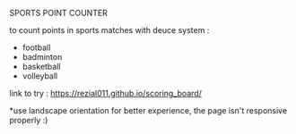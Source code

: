 SPORTS POINT COUNTER

to count points in sports matches with deuce system :
- football
- badminton
- basketball
- volleyball

link to try : 
https://rezial011.github.io/scoring_board/

*use landscape orientation for better experience, the page isn't responsive properly :)
